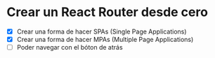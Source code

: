 # Crear un React Router desde cero

- [x] Crear una forma de hacer SPAs (Single Page Applications)
- [x] Crear una forma de hacer MPAs (Multiple Page Applications)
- [ ] Poder navegar con el bóton de atrás
